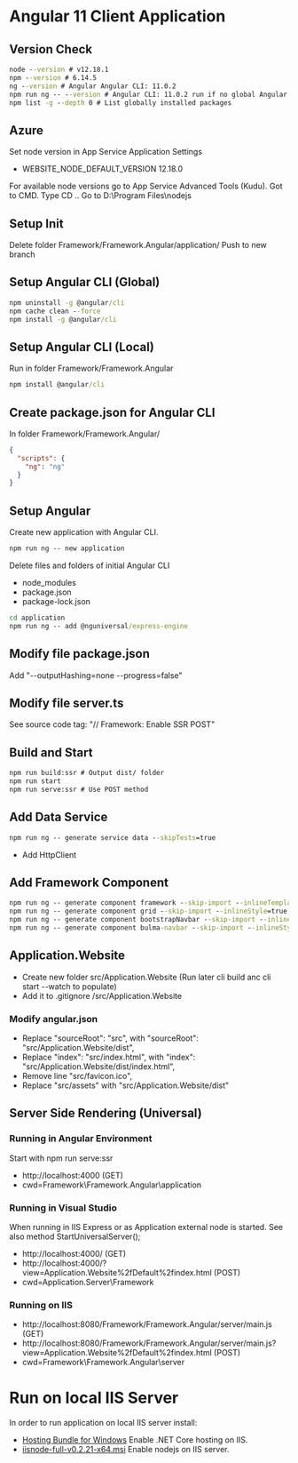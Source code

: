 # Angular 11 Client Application

## Version Check
```cmd
node --version # v12.18.1
npm --version # 6.14.5
ng --version # Angular Angular CLI: 11.0.2
npm run ng -- --version # Angular CLI: 11.0.2 run if no global Angular is installed. Run in folder Framework/Framework.Angular/application/
npm list -g --depth 0 # List globally installed packages
```

## Azure
Set node version in App Service Application Settings
* WEBSITE_NODE_DEFAULT_VERSION 12.18.0

For available node versions go to App Service Advanced Tools (Kudu). Got to CMD. Type CD .. Go to D:\Program Files\nodejs

## Setup Init
Delete folder Framework/Framework.Angular/application/
Push to new branch

## Setup Angular CLI (Global)
```cmd
npm uninstall -g @angular/cli
npm cache clean --force
npm install -g @angular/cli
```

## Setup Angular CLI (Local)
Run in folder Framework/Framework.Angular
```cmd
npm install @angular/cli
```

## Create package.json for Angular CLI
In folder Framework/Framework.Angular/
```json
{
  "scripts": {
	"ng": "ng"
  }
}
```

## Setup Angular
Create new application with Angular CLI.
```cmd
npm run ng -- new application
```

Delete files and folders of initial Angular CLI
* node_modules
* package.json
* package-lock.json

```cmd
cd application
npm run ng -- add @nguniversal/express-engine
```

## Modify file package.json
Add "--outputHashing=none --progress=false"

## Modify file server.ts
See source code tag: "// Framework: Enable SSR POST"

## Build and Start
```cmd
npm run build:ssr # Output dist/ folder
npm run start
npm run serve:ssr # Use POST method
```

## Add Data Service
```cmd
npm run ng -- generate service data --skipTests=true
```

* Add HttpClient

## Add Framework Component
```cmd
npm run ng -- generate component framework --skip-import --inlineTemplate=true --inlineStyle=true --skipTests=true
npm run ng -- generate component grid --skip-import --inlineStyle=true --skipTests=true
npm run ng -- generate component bootstrapNavbar --skip-import --inlineStyle=true --skipTests=true
npm run ng -- generate component bulma-navbar --skip-import --inlineStyle=true --skipTests=true
```

## Application.Website
* Create new folder src/Application.Website (Run later cli build anc cli start --watch to populate)
* Add it to .gitignore /src/Application.Website
### Modify angular.json
* Replace "sourceRoot": "src", with "sourceRoot": "src/Application.Website/dist",
* Replace "index": "src/index.html", with "index": "src/Application.Website/dist/index.html",
* Remove line "src/favicon.ico",
* Replace "src/assets" with "src/Application.Website/dist"

## Server Side Rendering (Universal)
### Running in Angular Environment
Start with npm run serve:ssr
* http://localhost:4000 (GET)
* cwd=Framework\Framework.Angular\application
### Running in Visual Studio
When running in IIS Express or as Application external node is started. See also method StartUniversalServer();
* http://localhost:4000/ (GET)
* http://localhost:4000/?view=Application.Website%2fDefault%2findex.html (POST)
* cwd=Application.Server\Framework
### Running on IIS
* http://localhost:8080/Framework/Framework.Angular/server/main.js (GET)
* http://localhost:8080/Framework/Framework.Angular/server/main.js?view=Application.Website%2fDefault%2findex.html (POST)
* cwd=Framework\Framework.Angular\server

# Run on local IIS Server
In order to run application on local IIS server install:
* [Hosting Bundle for Windows](https://dotnet.microsoft.com/download/thank-you/dotnet-runtime-3.0.0-windows-hosting-bundle-installer) Enable .NET Core hosting on IIS.
* [iisnode-full-v0.2.21-x64.msi](https://github.com/azure/iisnode) Enable nodejs on IIS server.
